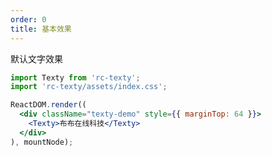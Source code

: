 ```yaml
---
order: 0
title: 基本效果
---
```


默认文字效果

<style>
/* 通用样式 */
.texty-demo {
  font-size: 32px;
  text-align: center;
}
</style>

```jsx
import Texty from 'rc-texty';
import 'rc-texty/assets/index.css';

ReactDOM.render((
  <div className="texty-demo" style={{ marginTop: 64 }}>
    <Texty>布布在线科技</Texty>
  </div>
), mountNode);
```